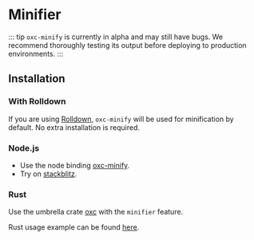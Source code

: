 # Minifier

::: tip
`oxc-minify` is currently in alpha and may still have bugs.
We recommend thoroughly testing its output before deploying to production environments.
:::

## Installation

### With Rolldown

If you are using [Rolldown][url-rolldown], `oxc-minify` will be used for minification by default. No extra installation is required.

### Node.js

- Use the node binding [oxc-minify][url-oxc-minify-npm].
- Try on [stackblitz](https://stackblitz.com/edit/oxc-minify).

### Rust

Use the umbrella crate [oxc][url-oxc-crate] with the `minifier` feature.

Rust usage example can be found [here](https://github.com/oxc-project/oxc/blob/main/crates/oxc_minifier/examples/minifier.rs).

<!-- Links -->

[url-oxc-crate]: https://docs.rs/oxc
[url-oxc-minify-npm]: https://www.npmjs.com/package/oxc-minify
[url-rolldown]: https://rolldown.rs
